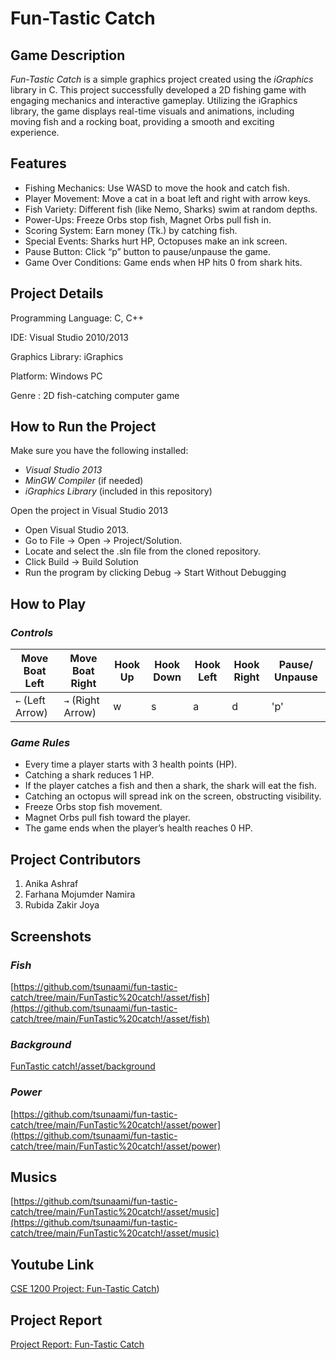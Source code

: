 # Fun-Tastic Catch

## Game Description

*Fun-Tastic Catch* is a simple graphics project created using the *iGraphics* library in C. This project successfully developed a 2D fishing game with engaging mechanics and interactive gameplay. Utilizing the iGraphics library, the game displays real-time visuals and animations, including moving fish and a rocking boat, providing a smooth and exciting experience.


## Features
- Fishing Mechanics: Use WASD to move the hook and catch fish.
- Player Movement: Move a cat in a boat left and right with arrow keys.
- Fish Variety: Different fish (like Nemo, Sharks) swim at random depths.
- Power-Ups: Freeze Orbs stop fish, Magnet Orbs pull fish in.
- Scoring System: Earn money (Tk.) by catching fish.
- Special Events: Sharks hurt HP, Octopuses make an ink screen.
- Pause Button: Click “p” button to pause/unpause the game.
- Game Over Conditions: Game ends when HP hits 0 from shark hits.




## Project Details
Programming Language: C, C++

IDE: Visual Studio 2010/2013

Graphics Library: iGraphics

Platform: Windows PC

Genre : 2D fish-catching computer game


## How to Run the Project

Make sure you have the following installed:
- *Visual Studio 2013*
- *MinGW Compiler* (if needed)
- *iGraphics Library* (included in this repository)


Open the project in Visual Studio 2013
- Open Visual Studio 2013.
- Go to File → Open → Project/Solution.
- Locate and select the .sln file from the cloned repository.
- Click Build → Build Solution
- Run the program by clicking Debug → Start Without Debugging


## How to Play

### *Controls*
| Move Boat Left | Move Boat Right | Hook Up       |  Hook Down | Hook Left |  Hook Right | Pause/ Unpause |
|----------------|-----------------|---------------|------------|-----------|-------------|----------------|
|`←` (Left Arrow)|`→` (Right Arrow)|      w      |     s    |    a    |     d     |      'p'       |



### *Game Rules*

- Every time a player starts with 3 health points (HP).
- Catching a shark reduces 1 HP.
- If the player catches a fish and then a shark, the shark will eat the fish.
- Catching an octopus will spread ink on the screen, obstructing visibility.
- Freeze Orbs stop fish movement.
- Magnet Orbs pull fish toward the player.
- The game ends when the player’s health reaches 0 HP.



## Project Contributors

1. Anika Ashraf
2. Farhana Mojumder Namira
3. Rubida Zakir Joya


## Screenshots

### *Fish*
[https://github.com/tsunaami/fun-tastic-catch/tree/main/FunTastic%20catch!/asset/fish](https://github.com/tsunaami/fun-tastic-catch/tree/main/FunTastic%20catch!/asset/fish)

### *Background*
[FunTastic catch!/asset/background](https://github.com/tsunaami/fun-tastic-catch/tree/main/FunTastic%20catch!/asset/background)

### *Power*
[https://github.com/tsunaami/fun-tastic-catch/tree/main/FunTastic%20catch!/asset/power](https://github.com/tsunaami/fun-tastic-catch/tree/main/FunTastic%20catch!/asset/power)

## Musics
[https://github.com/tsunaami/fun-tastic-catch/tree/main/FunTastic%20catch!/asset/music](https://github.com/tsunaami/fun-tastic-catch/tree/main/FunTastic%20catch!/asset/music)


## Youtube Link
[CSE 1200 Project: Fun-Tastic Catch](https://www.youtube.com/watch?v=-IdUzCOdpAo))

## Project Report
[Project Report: Fun-Tastic Catch](https://drive.google.com/file/d/1m5z2FfK9L0qhkMemBXURdLMy_XBD2dhF/view?fbclid=IwY2xjawJD-SxleHRuA2FlbQIxMAABHZESMrDi0w_Lz33tP89ErppIjIU4j-ngsA1cSoMNEFhlRkmblA1GunV79A_aem_3qLXLQ-L-FqVavXQzA273Q)
